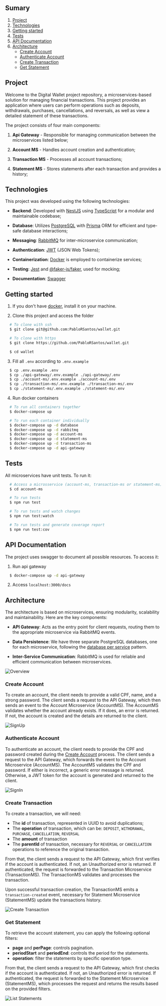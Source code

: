 ## Sumary
1. [Project](#project)
2. [Technologies](#technologies)
3. [Getting started](#getting-started)
4. [Tests](#tests)
5. [API Documentation](#api-documentation)
6. [Architecture](#architecture)
    - [Create Account](#create-account)
    - [Authenticate Account](#authenticate-account)
    - [Create Transaction](#create-transaction)
    - [Get Statement](#get-statement)

## Project

Welcome to the Digital Wallet project repository, a microservices-based solution for managing financial transactions. This project provides an application where users can perform operations such as deposits, withdrawals, purchases, cancellations, and reversals, as well as view a detailed statement of these transactions.

The project consists of four main components:
  1. **Api Gateway** - Responsible for managing communication between the microservices listed below;

  2. **Account MS** - Handles account creation and authentication;

  3. **Transaction MS** - Processes all account transactions;

  4. **Statement MS** - Stores statements after each transaction and provides a history;

## Technologies

This project was developed using the following technologies:

* **Backend**: Developed with [NestJS](https://nestjs.com/) using [TypeScript](https://www.typescriptlang.org/) for a modular and maintainable codebase;

* **Database**: Utilizes [PostgreSQL](https://www.postgresql.org/) with [Prisma](https://www.prisma.io/) ORM for efficient and type-safe database interactions;

* **Messaging**: [RabbitMQ](https://www.rabbitmq.com/) for inter-microservice communication;

* **Authentication**: [JWT](https://www.npmjs.com/package/jsonwebtoken) (JSON Web Tokens);

* **Containerization**: [Docker](https://www.docker.com/) is employed to containerize services;

* **Testing**: [Jest](https://jestjs.io/pt-BR/) and [@faker-js/faker](https://www.npmjs.com/package/@faker-js/faker), used for mocking;

* **Documentation**: [Swagger](https://swagger.io/)

## Getting started
  1. If you don't have [docker](https://www.docker.com/), install it on your machine.

  2. Clone this project and access the folder<br>
  ```bash
    # To clone with ssh
    $ git clone git@github.com:PabloRSantos/wallet.git

    # To clone with https
    $ git clone https://github.com/PabloRSantos/wallet.git

    $ cd wallet
  ```

  3. Fill all `.env` according to `.env.example`<br>
  ```bash
    $ cp .env.example .env
    $ cp ./api-gateway/.env.example ./api-gateway/.env
    $ cp ./account-ms/.env.example ./account-ms/.env
    $ cp ./transaction-ms/.env.example ./transaction-ms/.env
    $ cp ./statement-ms/.env.example ./statement-ms/.env
  ```

  4. Run docker containers<br>
  ```bash
    # To run all containers together
    $ docker-compose up

    # To run each container individually
    $ docker-compose up -d database
    $ docker-compose up -d rabbitmq
    $ docker-compose up -d account-ms
    $ docker-compose up -d statement-ms
    $ docker-compose up -d transaction-ms
    $ docker-compose up -d api-gateway
  ```

## Tests
  
  All microservices have unit tests. To run it:
  ```bash
    # Access a microsservice (account-ms, transaction-ms or statement-ms)
    $ cd account-ms

    # To run tests
    $ npm run test

    # To run tests and watch changes
    $ npm run test:watch

    # To run tests and generate coverage report
    $ npm run test:cov 
  ```

## API Documentation
  The project uses swagger to document all possible resources. To access it:

  1. Run api gateway
  ```bash
    $ docker-compose up -d api-gateway
  ```

  2. Access `localhost:3000/docs`

## Architecture
The architecture is based on microservices, ensuring modularity, scalability and maintainability. Here are the key components:

* **API Gateway**: Acts as the entry point for client requests, routing them to the appropriate microservice via RabbitMQ events.

* **Data Persistence**: We have three separate PostgreSQL databases, one for each microservice, following the [database per service](https://microservices.io/patterns/data/database-per-service.html) pattern.

* **Inter-Service Communication**: RabbitMQ is used for reliable and efficient communication between microservices.

![Overview](github/images/architecture.png)

### Create Account
To create an account, the client needs to provide a valid CPF, name, and a strong password. The client sends a request to the API Gateway, which then sends an event to the Account Microservice (AccountMS). The AccountMS validates whether the account already exists. If it does, an error is returned. If not, the account is created and the details are returned to the client.

![SignUp](github/images/signup.png)

### Authenticate Account
To authenticate an account, the client needs to provide the CPF and password created during the [Create Account](#create-account) process. The client sends a request to the API Gateway, which forwards the event to the Account Microservice (AccountMS). The AccountMS validates the CPF and password. If either is incorrect, a generic error message is returned. Otherwise, a JWT token for the account is generated and returned to the client.

![SignIn](github/images/signin.png)

### Create Transaction
To create a transaction, we will need:
* The **id** of transaction, represented in UUID to avoid duplications;
* The **operation** of transaction, which can be: `DEPOSIT`, `WITHDRAWAL`, `PURCHASE`, `CANCELLATION`, `REVERSAL`
* The **amount** of transaction
* The **parentId** of transaction, necessary for `REVERSAL` or `CANCELLATION` operations to reference the original transaction.

From that, the client sends a request to the API Gateway, which first verifies if the account is authenticated. If not, an Unauthorized error is returned. If authenticated, the request is forwarded to the Transaction Microservice (TransactionMS). The TransactionMS validates and processes the transaction.

Upon successful transaction creation, the TransactionMS emits a `transaction-created` event, necessary for Statement Microservice (StatementMS) update the transactions history.

![Create Transaction](github/images/create-transaction.png)

### Get Statement

To retrieve the account statement, you can apply the following optional filters:
* **page** and **perPage**: controls pagination.
* **periodStart** and **periodEnd**: controls the period for the statements.
* **operation**: filter the statements by specific operation type.

From that, the client sends a request to the API Gateway, which first checks if the account is authenticated. If not, an Unauthorized error is returned. If authenticated, the request is forwarded to the Statement Microservice (StatementMS), which processes the request and returns the results based on the provided filters.

![List Statements](github/images/statement.png)



